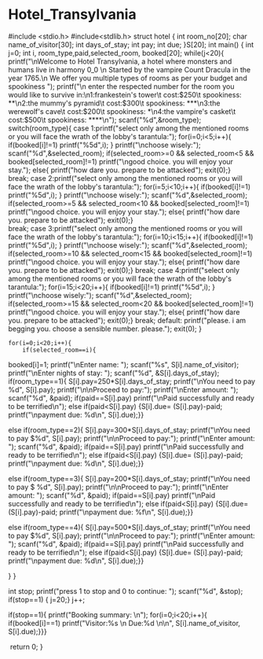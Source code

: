 # Hotel_Transylvania
#include <stdio.h>
#include<stdlib.h>
    struct hotel {
        int room_no[20];
        char name_of_visitor[30];
        int days_of_stay;
        int pay;
        int due;
    }S[20];
int main() {
   int j=0;
   int i, room_type,paid,selected_room, booked[20];
   while(j<20){
       printf("\nWelcome to Hotel Transylvania, a hotel where monsters and humans live in harmony 0_0 \n Started by the vampire Count Dracula in the year 1765.\n We offer you multiple types of rooms as per your budget and spookiness ");
       printf("\n enter the respected number for the room you would like to survive in:\n1:frankestein's tower\t cost:$250\t spookiness: **\n2:the mummy's pyramid\t cost:$300\t spookiness: ***\n3:the werewolf's cave\t cost:$200\t spookiness: *\n4:the vampire's casket\t cost:$500\t spookiness: ****\n");
       scanf("%d",&room_type);
	   switch(room_type){
	   	case 1:printf("select only among the mentioned rooms or you will face the wrath of the lobby's tarantula:");
	   		   for(i=0;i<5;i++){
	   		   		if(booked[i]!=1)
						  printf("%5d",i);
				  }
				printf("\nchoose wisely:");
				scanf("%d",&selected_room);
				if(selected_room>=0 && selected_room<5 && booked[selected_room]!=1)
				printf("\ngood choice. you will enjoy your stay.");
				else{
				printf("how dare you. prepare to be attacked");
				exit(0);}	
				break;
		case 2:printf("select only among the mentioned rooms or you will face the wrath of the lobby's tarantula:");
	   		   for(i=5;i<10;i++){
	   		   		if(booked[i]!=1)
						  printf("%5d",i);
				  }
				printf("\nchoose wisely:");
				scanf("%d",&selected_room);
				if(selected_room>=5 && selected_room<10 && booked[selected_room]!=1)
				printf("\ngood choice. you will enjoy your stay.");
				else{
				printf("how dare you. prepare to be attacked");
				exit(0);}	
				break;
		case 3:printf("select only among the mentioned rooms or you will face the wrath of the lobby's tarantula:");
	   		   for(i=10;i<15;i++){
	   		   		if(booked[i]!=1)
						  printf("%5d",i);
				  }
				printf("\nchoose wisely:");
				scanf("%d",&selected_room);
				if(selected_room>=10 && selected_room<15 && booked[selected_room]!=1)
				printf("\ngood choice. you will enjoy your stay.");
				else{
				printf("how dare you. prepare to be attacked");	
				exit(0);}
				break;
		case 4:printf("select only among the mentioned rooms or you will face the wrath of the lobby's tarantula:");
	   		   for(i=15;i<20;i++){
	   		   		if(booked[i]!=1)
						  printf("%5d",i);
				  }
				printf("\nchoose wisely:");
				scanf("%d",&selected_room);
				if(selected_room>=15 && selected_room<20 && booked[selected_room]!=1)
				printf("\ngood choice. you will enjoy your stay.");
				else{
				printf("how dare you. prepare to be attacked");	
				exit(0);}
				break;
		default: printf("please. i am begging you. choose a sensible number. please.");
				 exit(0);
	   }
       
   
    
    for(i=0;i<20;i++){
        if(selected_room==i){
  booked[i]=1;
 printf("\nEnter name: ");
 scanf("%s", S[i].name_of_visitor);
 printf("\nEnter nights of stay: ");
 scanf("%d", &S[i].days_of_stay);
 if(room_type==1){
 S[i].pay=250*S[i].days_of_stay;
 printf("\nYou need to pay %d", S[i].pay);
 printf("\n\nProceed to pay:");
 printf("\nEnter amount: ");
 scanf("%d", &paid);
 if(paid==S[i].pay)
 printf("\nPaid successfully and ready to be terrified\n");
 else if(paid<S[i].pay)
 {S[i].due= (S[i].pay)-paid;
 printf("\npayment due: %d\n", S[i].due);}}
 
 
 else if(room_type==2){
 S[i].pay=300*S[i].days_of_stay;
 printf("\nYou need to pay $%d", S[i].pay);
 printf("\n\nProceed to pay:");
 printf("\nEnter amount: ");
 scanf("%d", &paid);
 if(paid==S[i].pay)
 printf("\nPaid successfully and ready to be terrified\n");
 else if(paid<S[i].pay)
 {S[i].due= (S[i].pay)-paid;
 printf("\npayment due: %d\n", S[i].due);}}
 
 else if(room_type==3){
 S[i].pay=200*S[i].days_of_stay;
 printf("\nYou need to pay $ %d", S[i].pay);
 printf("\n\nProceed to pay:");
 printf("\nEnter amount: ");
 scanf("%d", &paid);
 if(paid==S[i].pay)
 printf("\nPaid successfully and ready to be terrified\n");
 else if(paid<S[i].pay)
 {S[i].due= (S[i].pay)-paid;
 printf("\npayment due: %f\n", S[i].due);}}
 
 else if(room_type==4){
 S[i].pay=500*S[i].days_of_stay;
 printf("\nYou need to pay $%d", S[i].pay);
 printf("\n\nProceed to pay:");
 printf("\nEnter amount: ");
 scanf("%d", &paid);
 if(paid==S[i].pay)
 printf("\nPaid successfully and ready to be terrified\n");
 else if(paid<S[i].pay)
 {S[i].due= (S[i].pay)-paid;
 printf("\npayment due: %d\n", S[i].due);}}
 
 
}
 }
 
 int stop;
 printf("press 1 to stop and 0 to continue:  ");
 scanf("%d", &stop);
 if(stop==1)
{ j=20;}
 j++;
 
 if(stop==1){
 printf("Booking summary: \n");
 for(i=0;i<20;i++){
 if(booked[i]==1)
 printf("Visitor:%s \n Due:%d \n\n", S[i].name_of_visitor, S[i].due);}}}

 return 0;
}

